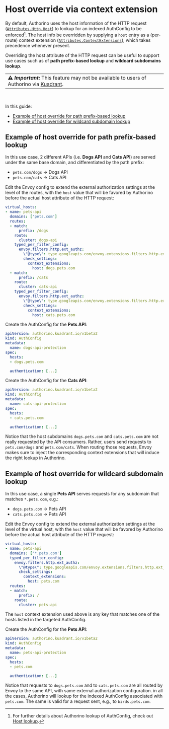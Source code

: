 # Host override via context extension

By default, Authorino uses the host information of the HTTP request ([`Attributes.Http.Host`](https://www.envoyproxy.io/docs/envoy/latest/api-v3/service/auth/v3/attribute_context.proto#service-auth-v3-attributecontext-httprequest)) to lookup for an indexed AuthConfig to be enforced[^1]. The host info be overridden by supplying a `host` entry as a (per-route) context extension ([`Attributes.ContextExtensions`](https://www.envoyproxy.io/docs/envoy/latest/api-v3/service/auth/v3/attribute_context.proto#envoy-v3-api-field-service-auth-v3-attributecontext-context-extensions)), which takes precedence whenever present.

Overriding the host attribute of the HTTP request can be useful to support use cases such as of **path prefix-based lookup** and **wildcard subdomains lookup**.

<table>
  <tbody>
    <tr>
      <td>
        <b>⚠️ <i>Important:</i></b>
        This feature may not be available to users of Authorino via <a href="https://kuadrant.io">Kuadrant</a>.
      </td>
    </tr>
  </tbody>
</table>

<br/>

In this guide:

- [Example of host override for path prefix-based lookup](#example-of-host-override-for-path-prefix-based-lookup)
- [Example of host override for wildcard subdomain lookup](#example-of-host-override-for-wildcard-subdomain-lookup)

[^1]: For further details about Authorino lookup of AuthConfig, check out [Host lookup](../architecture.md#host-lookup).

## Example of host override for path prefix-based lookup

In this use case, 2 different APIs (i.e. **Dogs API** and **Cats API**) are served under the same base domain, and differentiated by the path prefix:

- `pets.com/dogs` →  Dogs API
- `pets.com/cats` →  Cats API

Edit the Envoy config to extend the external authorization settings at the level of the routes, with the `host` value that will be favored by Authorino before the actual host attribute of the HTTP request:

```yaml
virtual_hosts:
- name: pets-api
  domains: ['pets.com']
  routes:
  - match:
      prefix: /dogs
    route:
      cluster: dogs-api
    typed_per_filter_config:
      envoy.filters.http.ext_authz:
        \"@type\": type.googleapis.com/envoy.extensions.filters.http.ext_authz.v3.ExtAuthzPerRoute
        check_settings:
          context_extensions:
            host: dogs.pets.com
  - match:
      prefix: /cats
    route:
      cluster: cats-api
    typed_per_filter_config:
      envoy.filters.http.ext_authz:
        \"@type\": type.googleapis.com/envoy.extensions.filters.http.ext_authz.v3.ExtAuthzPerRoute
        check_settings:
          context_extensions:
            host: cats.pets.com
```

Create the AuthConfig for the **Pets API**:

```yaml
apiVersion: authorino.kuadrant.io/v1beta2
kind: AuthConfig
metadata:
  name: dogs-api-protection
spec:
  hosts:
  - dogs.pets.com

  authentication: [...]
```

Create the AuthConfig for the **Cats API**:

```yaml
apiVersion: authorino.kuadrant.io/v1beta2
kind: AuthConfig
metadata:
  name: cats-api-protection
spec:
  hosts:
  - cats.pets.com

  authentication: [...]
```

Notice that the host subdomains `dogs.pets.com` and `cats.pets.com` are not really requested by the API consumers. Rather, users send requests to `pets.com/dogs` and `pets.com/cats`. When routing those requests, Envoy makes sure to inject the corresponding context extensions that will induce the right lookup in Authorino.

## Example of host override for wildcard subdomain lookup

In this use case, a single **Pets API** serves requests for any subdomain that matches `*.pets.com`, e.g.:

- `dogs.pets.com` →  Pets API
- `cats.pets.com` →  Pets API

Edit the Envoy config to extend the external authorization settings at the level of the virtual host, with the `host` value that will be favored by Authorino before the actual host attribute of the HTTP request:

```yaml
virtual_hosts:
- name: pets-api
  domains: ['*.pets.com']
  typed_per_filter_config:
    envoy.filters.http.ext_authz:
      \"@type\": type.googleapis.com/envoy.extensions.filters.http.ext_authz.v3.ExtAuthzPerRoute
      check_settings:
        context_extensions:
          host: pets.com
  routes:
  - match:
      prefix: /
    route:
      cluster: pets-api
```

The `host` context extension used above is any key that matches one of the hosts listed in the targeted AuthConfig.

Create the AuthConfig for the **Pets API**:

```yaml
apiVersion: authorino.kuadrant.io/v1beta2
kind: AuthConfig
metadata:
  name: pets-api-protection
spec:
  hosts:
  - pets.com

  authentication: [...]
```

Notice that requests to `dogs.pets.com` and to `cats.pets.com` are all routed by Envoy to the same API, with same external authorization configuration. in all the cases, Authorino will lookup for the indexed AuthConfig associated with `pets.com`. The same is valid for a request sent, e.g., to `birds.pets.com`.
